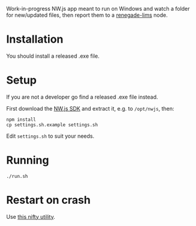 
Work-in-progress NW.js app meant to run on Windows and watch a folder for new/updated files, then report them to a [renegade-lims](https://github.com/renegadebio/renegade-lims) node.


# Installation

You should install a released .exe file. 

# Setup

If you are not a developer go find a released .exe file instead.

First download the [NW.js SDK](https://nwjs.io/) and extract it, e.g. to `/opt/nwjs`, then:

```
npm install
cp settings.sh.example settings.sh
```

Edit `settings.sh` to suit your needs.

# Running

```
./run.sh
```

# Restart on crash

Use [this nifty utility](https://w-shadow.com/blog/2009/03/04/restart-on-crash/).